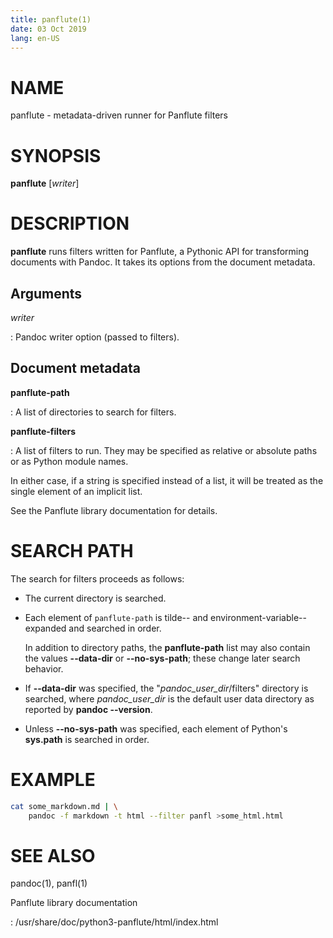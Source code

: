 ```yaml
---
title: panflute(1)
date: 03 Oct 2019
lang: en-US
---
```


# NAME

panflute - metadata-driven runner for Panflute filters

# SYNOPSIS

**panflute** [*writer*]

# DESCRIPTION

**panflute** runs filters written for Panflute, a Pythonic API for transforming documents with Pandoc.
It takes its options from the document metadata.

## Arguments

*writer*

: Pandoc writer option (passed to filters).

## Document metadata

**panflute-path**

: A list of directories to search for filters.

**panflute-filters**

: A list of filters to run.
They may be specified as relative or absolute paths or as Python module names.

In either case, if a string is specified instead of a list, it will be treated as the single element of an implicit list.

See the Panflute library documentation for details.

# SEARCH PATH

The search for filters proceeds as follows:

- The current directory is searched.

- Each element of `panflute-path` is tilde-- and environment-variable--expanded and searched in order.

  In addition to directory paths, the **panflute-path** list may also contain the values **\-\-data-dir** or **\-\-no-sys-path**; these change later search behavior.

- If **\-\-data-dir** was specified, the "*pandoc_user_dir*/filters" directory is searched,
where *pandoc_user_dir* is the default user data directory as reported by **pandoc \-\-version**.

- Unless **\-\-no-sys-path** was specified, each element of Python's **sys.path** is searched in order.

# EXAMPLE

```bash
cat some_markdown.md | \
    pandoc -f markdown -t html --filter panfl >some_html.html
```

# SEE ALSO

pandoc(1), panfl(1)

Panflute library documentation

: /usr/share/doc/python3-panflute/html/index.html
